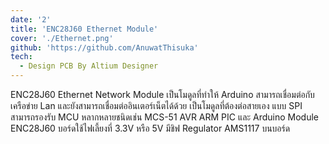 ```yaml
---
date: '2'
title: 'ENC28J60 Ethernet Module'
cover: './Ethernet.png'
github: 'https://github.com/AnuwatThisuka'
tech:
  - Design PCB By Altium Designer
---
```


ENC28J60 Ethernet Network Module เป็นโมดูลที่ทำให้ Arduino สามารถเชื่อมต่อกับเครือข่าย Lan และยังสามารถเชื่อมต่ออินเตอร์เน็ตได้ด้วย เป็นโมดูลที่ต้องต่อสายเอง แบบ SPI สามารถรองรับ MCU หลากหลายชนิดเช่น MCS-51 AVR ARM PIC และ Arduino Module ENC28J60 บอร์ดใช้ไฟเลี้ยงที่ 3.3V หรือ 5V มีชิฟ Regulator AMS1117 บนบอร์ด

